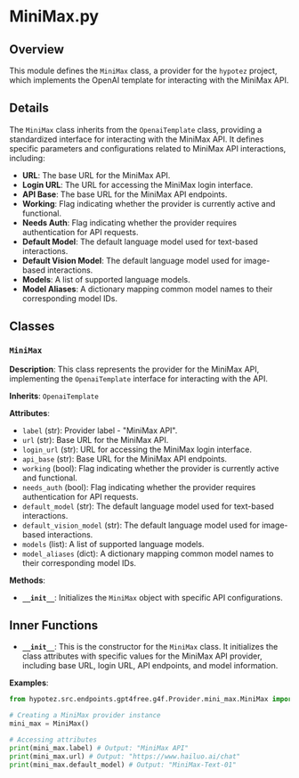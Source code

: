 # MiniMax.py

## Overview

This module defines the `MiniMax` class, a provider for the `hypotez` project, which implements the OpenAI template for interacting with the MiniMax API.

## Details

The `MiniMax` class inherits from the `OpenaiTemplate` class, providing a standardized interface for interacting with the MiniMax API. It defines specific parameters and configurations related to MiniMax API interactions, including:

- **URL**: The base URL for the MiniMax API.
- **Login URL**: The URL for accessing the MiniMax login interface.
- **API Base**: The base URL for the MiniMax API endpoints.
- **Working**: Flag indicating whether the provider is currently active and functional.
- **Needs Auth**: Flag indicating whether the provider requires authentication for API requests.
- **Default Model**: The default language model used for text-based interactions.
- **Default Vision Model**: The default language model used for image-based interactions.
- **Models**: A list of supported language models.
- **Model Aliases**: A dictionary mapping common model names to their corresponding model IDs.

## Classes

### `MiniMax`

**Description**: This class represents the provider for the MiniMax API, implementing the `OpenaiTemplate` interface for interacting with the API. 

**Inherits**: `OpenaiTemplate`

**Attributes**:

- `label` (str): Provider label - "MiniMax API".
- `url` (str): Base URL for the MiniMax API.
- `login_url` (str): URL for accessing the MiniMax login interface.
- `api_base` (str): Base URL for the MiniMax API endpoints.
- `working` (bool): Flag indicating whether the provider is currently active and functional.
- `needs_auth` (bool): Flag indicating whether the provider requires authentication for API requests.
- `default_model` (str): The default language model used for text-based interactions.
- `default_vision_model` (str): The default language model used for image-based interactions.
- `models` (list): A list of supported language models.
- `model_aliases` (dict): A dictionary mapping common model names to their corresponding model IDs. 

**Methods**:

- **`__init__`**: Initializes the `MiniMax` object with specific API configurations.

## Inner Functions

- **`__init__`**: This is the constructor for the `MiniMax` class. It initializes the class attributes with specific values for the MiniMax API provider, including base URL, login URL, API endpoints, and model information. 

**Examples**:

```python
from hypotez.src.endpoints.gpt4free.g4f.Provider.mini_max.MiniMax import MiniMax

# Creating a MiniMax provider instance
mini_max = MiniMax()

# Accessing attributes
print(mini_max.label) # Output: "MiniMax API"
print(mini_max.url) # Output: "https://www.hailuo.ai/chat"
print(mini_max.default_model) # Output: "MiniMax-Text-01"
```